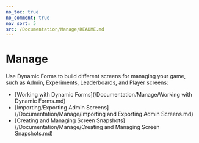 ```yaml
---
no_toc: true
no_comment: true
nav_sort: 5
src: /Documentation/Manage/README.md
---
```


# Manage

Use Dynamic Forms to build different screens for managing your game, such as Admin, Experiments, Leaderboards, and Player screens:
* [Working with Dynamic Forms](/Documentation/Manage/Working with Dynamic Forms.md)
* [Importing/Exporting Admin Screens](/Documentation/Manage/Importing and Exporting Admin Screens.md)
* [Creating and Managing Screen Snapshots](/Documentation/Manage/Creating and Managing Screen Snapshots.md)
